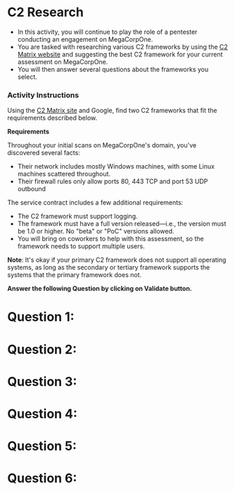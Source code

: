 # C2 Research

- In this activity, you will continue to play the role of a pentester conducting an engagement on MegaCorpOne.
- You are tasked with researching various C2 frameworks by using the [C2 Matrix website](https://www.thec2matrix.com/matrix) and suggesting the best C2 framework for your current assessment on MegaCorpOne.
- You will then answer several questions about the frameworks you select.

### Activity Instructions

Using the [C2 Matrix site](https://www.thec2matrix.com/matrix) and Google, find two C2 frameworks that fit the requirements described below.

**Requirements**

Throughout your initial scans on MegaCorpOne's domain, you've discovered several facts:
- Their network includes mostly Windows machines, with some Linux machines scattered throughout.
- Their firewall rules only allow ports 80, 443 TCP and port 53 UDP outbound

The service contract includes a few additional requirements:
- The C2 framework must support logging.
- The framework must have a full version released&mdash;i.e., the version must be 1.0 or higher. No "beta" or "PoC" versions allowed.
- You will bring on coworkers to help with this assessment, so the framework needs to support multiple users. 

**Note**: It's okay if your primary C2 framework does not support all operating systems, as long as the secondary or tertiary framework supports the systems that the primary framework does not.

**Answer the following Question by clicking on Validate button.**

# Question 1:

<validation step="5C0D7169-4B5C-4DA2-A307-393364302FC3" />

# Question 2:

<validation step="493C65C5-CBFF-464D-96FA-025668449576" />

# Question 3:

<validation step="B378C3F4-8736-4345-B460-EBA2AD15103C" />

# Question 4:

<validation step="6A164B55-DE10-45C0-80E4-D144931BCBC4" />

# Question 5:

<validation step="0650B3A9-5844-45AE-9404-A8907CCBF46F" />

# Question 6:

<validation step="AC6C2898-3034-4947-8CA9-0598B95CA598" />




